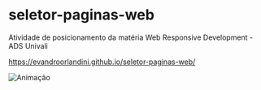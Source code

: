 # seletor-paginas-web
Atividade de posicionamento da matéria Web Responsive Development -ADS Univali

https://evandroorlandini.github.io/seletor-paginas-web/

![Animação](https://user-images.githubusercontent.com/84678879/180674418-5c360a0f-d5ee-4a91-9e71-ed87c81b0721.gif)

